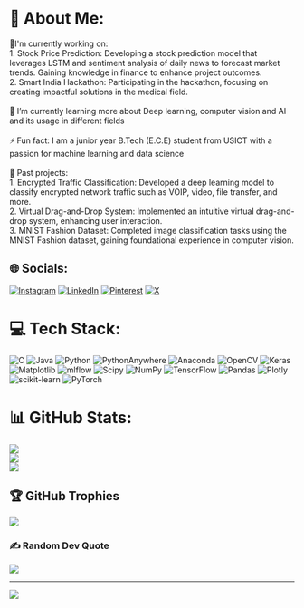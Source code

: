 # 💫 About Me:
🔭I'm currently working on:<br>1. Stock Price Prediction: Developing a stock prediction model that leverages LSTM and sentiment analysis of daily news to forecast market trends. Gaining knowledge in finance to enhance project outcomes.<br>2. Smart India Hackathon: Participating in the hackathon, focusing on creating impactful solutions in the medical field.<br><br>🌱 I’m currently learning more about Deep learning, computer vision and AI and its usage in different fields<br><br>⚡ Fun fact: I am a junior year B.Tech (E.C.E) student from USICT with a passion for machine learning and data science<br><br>👾 Past projects: <br>1. Encrypted Traffic Classification: Developed a deep learning model to classify encrypted network traffic such as VOIP, video, file transfer, and more.<br>2. Virtual Drag-and-Drop System: Implemented an intuitive virtual drag-and-drop system, enhancing user interaction.<br>3. MNIST Fashion Dataset: Completed image classification tasks using the MNIST Fashion dataset, gaining foundational experience in computer vision.


## 🌐 Socials:
[![Instagram](https://img.shields.io/badge/Instagram-%23E4405F.svg?logo=Instagram&logoColor=white)](https://instagram.com/kartik_garg74/) [![LinkedIn](https://img.shields.io/badge/LinkedIn-%230077B5.svg?logo=linkedin&logoColor=white)](https://linkedin.com/in/https://www.linkedin.com/in/kartik-garg-99a754252/) [![Pinterest](https://img.shields.io/badge/Pinterest-%23E60023.svg?logo=Pinterest&logoColor=white)](https://pinterest.com/gargkartik74/) [![X](https://img.shields.io/badge/X-black.svg?logo=X&logoColor=white)](https://x.com/coold5471) 

# 💻 Tech Stack:
![C](https://img.shields.io/badge/c-%2300599C.svg?style=for-the-badge&logo=c&logoColor=white) ![Java](https://img.shields.io/badge/java-%23ED8B00.svg?style=for-the-badge&logo=openjdk&logoColor=white) ![Python](https://img.shields.io/badge/python-3670A0?style=for-the-badge&logo=python&logoColor=ffdd54) ![PythonAnywhere](https://img.shields.io/badge/pythonanywhere-%232F9FD7.svg?style=for-the-badge&logo=pythonanywhere&logoColor=151515) ![Anaconda](https://img.shields.io/badge/Anaconda-%2344A833.svg?style=for-the-badge&logo=anaconda&logoColor=white) ![OpenCV](https://img.shields.io/badge/opencv-%23white.svg?style=for-the-badge&logo=opencv&logoColor=white) ![Keras](https://img.shields.io/badge/Keras-%23D00000.svg?style=for-the-badge&logo=Keras&logoColor=white) ![Matplotlib](https://img.shields.io/badge/Matplotlib-%23ffffff.svg?style=for-the-badge&logo=Matplotlib&logoColor=black) ![mlflow](https://img.shields.io/badge/mlflow-%23d9ead3.svg?style=for-the-badge&logo=numpy&logoColor=blue) ![Scipy](https://img.shields.io/badge/SciPy-%230C55A5.svg?style=for-the-badge&logo=scipy&logoColor=%white) ![NumPy](https://img.shields.io/badge/numpy-%23013243.svg?style=for-the-badge&logo=numpy&logoColor=white) ![TensorFlow](https://img.shields.io/badge/TensorFlow-%23FF6F00.svg?style=for-the-badge&logo=TensorFlow&logoColor=white) ![Pandas](https://img.shields.io/badge/pandas-%23150458.svg?style=for-the-badge&logo=pandas&logoColor=white) ![Plotly](https://img.shields.io/badge/Plotly-%233F4F75.svg?style=for-the-badge&logo=plotly&logoColor=white) ![scikit-learn](https://img.shields.io/badge/scikit--learn-%23F7931E.svg?style=for-the-badge&logo=scikit-learn&logoColor=white) ![PyTorch](https://img.shields.io/badge/PyTorch-%23EE4C2C.svg?style=for-the-badge&logo=PyTorch&logoColor=white)
# 📊 GitHub Stats:
![](https://github-readme-stats.vercel.app/api?username=Kartikgarg74&theme=radical&hide_border=false&include_all_commits=true&count_private=true)<br/>
![](https://github-readme-streak-stats.herokuapp.com/?user=Kartikgarg74&theme=radical&hide_border=false)<br/>
![](https://github-readme-stats.vercel.app/api/top-langs/?username=Kartikgarg74&theme=radical&hide_border=false&include_all_commits=true&count_private=true&layout=compact)

## 🏆 GitHub Trophies
![](https://github-profile-trophy.vercel.app/?username=Kartikgarg74&theme=tokyonight&no-frame=false&no-bg=true&margin-w=4)

### ✍️ Random Dev Quote
![](https://quotes-github-readme.vercel.app/api?type=horizontal&theme=tokyonight)

---
[![](https://visitcount.itsvg.in/api?id=Kartikgarg74&icon=5&color=13)](https://visitcount.itsvg.in)

<!-- Proudly created with GPRM ( https://gprm.itsvg.in ) -->
